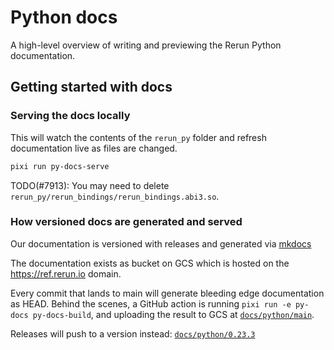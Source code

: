 # Python docs

A high-level overview of writing and previewing the Rerun Python documentation.

## Getting started with docs

### Serving the docs locally
This will watch the contents of the `rerun_py` folder and refresh documentation live as files are changed.
```sh
pixi run py-docs-serve
```

TODO(#7913): You may need to delete `rerun_py/rerun_bindings/rerun_bindings.abi3.so`.

### How versioned docs are generated and served
Our documentation is versioned with releases and generated via [mkdocs](https://github.com/mkdocs/mkdocs)

The documentation exists as bucket on GCS which is hosted on the <https://ref.rerun.io> domain.

Every commit that lands to main will generate bleeding edge documentation as HEAD. Behind the scenes, a
GitHub action is running `pixi run -e py-docs py-docs-build`, and uploading the result to GCS at
[`docs/python/main`](https://ref.rerun.io/docs/python/main).

Releases will push to a version instead: [`docs/python/0.23.3`](https://ref.rerun.io/docs/python/0.23.3)
